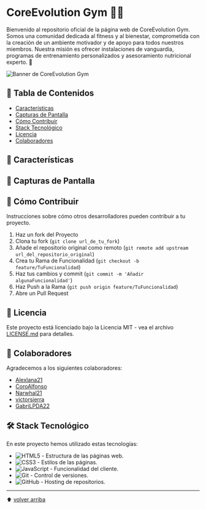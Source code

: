 # CoreEvolution Gym 🏋️‍♂️

Bienvenido al repositorio oficial de la página web de CoreEvolution Gym. Somos una comunidad dedicada al fitness y al bienestar, comprometida con la creación de un ambiente motivador y de apoyo para todos nuestros miembros. Nuestra misión es ofrecer instalaciones de vanguardia, programas de entrenamiento personalizados y asesoramiento nutricional experto. 🌟

![Banner de CoreEvolution Gym](URL_DEL_BANNER)

## 📖 Tabla de Contenidos

- [Características](#características)
- [Capturas de Pantalla](#capturas-de-pantalla)
- [Cómo Contribuir](#cómo-contribuir)
- [Stack Tecnológico](#stack-tecnológico)
- [Licencia](#licencia)
- [Colaboradores](#colaboradores)

## 🌟 Características

## 📸 Capturas de Pantalla

## 🤝 Cómo Contribuir

Instrucciones sobre cómo otros desarrolladores pueden contribuir a tu proyecto.

1. Haz un fork del Proyecto
2. Clona tu fork (`git clone url_de_tu_fork`)
3. Añade el repositorio original como remoto (`git remote add upstream url_del_repositorio_original`)
4. Crea tu Rama de Funcionalidad (`git checkout -b feature/TuFuncionalidad`)
5. Haz tus cambios y commit (`git commit -m 'Añadir algunaFuncionalidad'`)
6. Haz Push a la Rama (`git push origin feature/TuFuncionalidad`)
7. Abre un Pull Request

## 📄 Licencia

Este proyecto está licenciado bajo la Licencia MIT - vea el archivo [LICENSE.md](LICENSE.md) para detalles.

## 👋 Colaboradores

Agradecemos a los siguientes colaboradores:

- [Alexlana21](https://github.com/Alexlana21)
- [CoroAlfonso](https://github.com/CoroAlfonso)
- [Narwhal21](https://github.com/Narwhal21)
- [victorsierra](https://github.com/victorsierra)
- [GabriLPDA22](https://github.com/GabriLPDA22)


## 🛠️ Stack Tecnológico

En este proyecto hemos utilizado estas tecnologías:

- ![HTML5](https://img.shields.io/badge/html5-%23E34F26.svg?&style=for-the-badge&logo=html5&logoColor=white) - Estructura de las páginas web.
- ![CSS3](https://img.shields.io/badge/css3-%231572B6.svg?&style=for-the-badge&logo=css3&logoColor=white) - Estilos de las páginas.
- ![JavaScript](https://img.shields.io/badge/javascript-%23F7DF1E.svg?&style=for-the-badge&logo=javascript&logoColor=black) - Funcionalidad del cliente.
- ![Git](https://img.shields.io/badge/git-%23F05032.svg?&style=for-the-badge&logo=git&logoColor=white) - Control de versiones.
- ![GitHub](https://img.shields.io/badge/github-%23121011.svg?&style=for-the-badge&logo=github&logoColor=white) - Hosting de repositorios.

---

⬆️ [volver arriba](#coreevolution-gym-)
